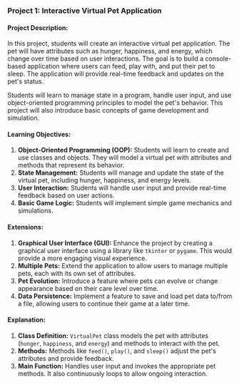 ### Project 1: Interactive Virtual Pet Application
#### **Project Description:**

In this project, students will create an interactive virtual pet application. The pet will have attributes such as hunger, happiness, and energy, which change over time based on user interactions. The goal is to build a console-based application where users can feed, play with, and put their pet to sleep. The application will provide real-time feedback and updates on the pet's status.

Students will learn to manage state in a program, handle user input, and use object-oriented programming principles to model the pet's behavior. This project will also introduce basic concepts of game development and simulation.

#### **Learning Objectives:**

1. **Object-Oriented Programming (OOP):** Students will learn to create and use classes and objects. They will model a virtual pet with attributes and methods that represent its behavior.
2. **State Management:** Students will manage and update the state of the virtual pet, including hunger, happiness, and energy levels.
3. **User Interaction:** Students will handle user input and provide real-time feedback based on user actions.
4. **Basic Game Logic:** Students will implement simple game mechanics and simulations.

#### **Extensions:**

1. **Graphical User Interface (GUI):** Enhance the project by creating a graphical user interface using a library like `tkinter` or `pygame`. This would provide a more engaging visual experience.
2. **Multiple Pets:** Extend the application to allow users to manage multiple pets, each with its own set of attributes.
3. **Pet Evolution:** Introduce a feature where pets can evolve or change appearance based on their care level over time.
4. **Data Persistence:** Implement a feature to save and load pet data to/from a file, allowing users to continue their game at a later time.

#### **Explanation:**

1. **Class Definition:** `VirtualPet` class models the pet with attributes (`hunger`, `happiness`, and `energy`) and methods to interact with the pet.
2. **Methods:** Methods like `feed()`, `play()`, and `sleep()` adjust the pet's attributes and provide feedback.
3. **Main Function:** Handles user input and invokes the appropriate pet methods. It also continuously loops to allow ongoing interaction.
